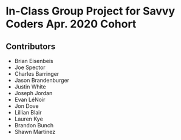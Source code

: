 # In-Class Group Project for Savvy Coders Apr. 2020 Cohort

## Contributors
- Brian Eisenbeis
- Joe Spector
- Charles Barringer
- Jason Brandenburger
- Justin White
- Joseph Jordan
- Evan LéNoir
- Jon Dove
- Lillian Blair
- Lauren Kye
- Brandon Bunch
- Shawn Martinez


